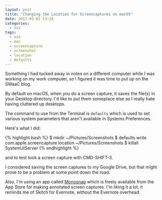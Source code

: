 ```yaml
---
layout: post
title: "Changing the Location for Screencaptures on macOS"
date: 2017-05-02 13:28
categories:
  - osx
tags:
  - osx
  - mac
  - screencapture
  - screenshot
  - location
  - defaults
---
```


Something I had tucked away in notes on a different computer while I
was working on my work computer, so I figured it was time to put up on
the SWaaC blog.

By default on macOS, when you do a screen capture, it saves the
file(s) in your Desktop directory. I'd like to put them someplace else
as I really hate having cluttered up desktops.

The command to use from the Terminal is `defaults` which is used to
set various system parameters that aren't available in Systems
Preferences.

Here's what I did:

{% highlight bash %}
$ mkdir ~/Pictures/Screenshots
$ defaults write com.apple.screencapture location ~/Pictures/Screenshots
$ killall SystemUIServer
{% endhighlight %}

and to test took a screen capture with CMD-SHIFT-3.

I considered saving the screen captures to my Google Drive, but that
might prove to be a problem at some point down the road.

Also, I'm using an app called [Monosnap](https://monosnap.com/welcome)
which is freely available from the App Store for making annotated
screen captures. I'm liking it a lot, it reminds me of Skitch for
Evernote, without the Evernote overhead.

